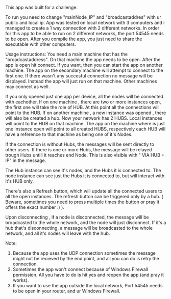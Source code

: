 

This app was built for a challenge.

To run you need to change "mainNode_IP"  and "broadcastaddres" with ur public and local ip. App was tested on local network with 3 computers and i managed to create a 1 way connection with 2 different networks. In order for this app to be able to run on 2 different networks, the port 54545 needs to be open. After you compile the app, you just need to share the executable with other computers.


Usage instructions: 
You need a main machine that has the "broadcastaddress". On that machine the app needs to be open. After the app is open hit connect. If you want, then you can start the app on another machine.  The app on the secondary machine will attempt to connect to the first one. If there wasn't any succesful connection no message will be displayed. Instead the app will just run on that machine. Other machines may connect as well.

If you only opened just one app per device, all the nodes will be connected with eachother. If on one machine , there are two or more instances open, the first one will take the role of HUB.
At this point all the connections will point to the HUB. If on another machine , a new instance was opened , there will also be created a hub. Now your network has 2 HUBS. Local instances will point to the HUB on that machine. The app on the machine where is just one instance open will point to all created HUBS, respectively each HUB will have a reference to that machine as being one of it's Nodes.

If the connection is without Hubs, the messages will be sent directly to other users. If there is one or more Hubs, the 
message will be relayed trough Hubs untill it reaches end Node. This is also visible with " VIA HUB + IP" in the message.

The Hub instance can see it's nodes, and the Hubs it is connected to. The node instance can see just the Hubs it is connected to, but will interact with it's HUB only.

There's also a Refresh button, which will update all the connected users to all the open instances. The refresh button can be triggered only by a hub. ( Beware, sometimes you need to press multiple times the button or pray it offers the exact number :) ).

Upon disconnecting , if a node is disconnected, the message will be broadcasted to the whole network, and the node will just disconnect. If it's a hub that's disconnecting, a message will be broadcasted to the whole network, and all it's nodes will leave with the hub.

Note: 
1) Because the app uses the UDP connection sometimes the message might not be recieved by the end point, and all you can do is retry the connection.
2) Sometimes the app won't connect because of Windows Firewall permission. All you have to do is hit yes and reopen the app (and pray it works).
3) If you want to use the app outside the local network, Port 54545 needs to be open in your router, and ur Windows Firewall.
